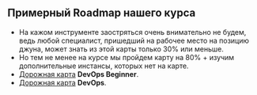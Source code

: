 ## **Примерный Roadmap нашего курса**

- На кажом инструменте заостряться очень внимательно не будем, ведь любой специалист, пришедший на рабочее место на позицию джуна, может знать из этой карты только 30% или меньше.
- Но тем не менее на курсе мы пройдем карту на 80% + изучим дополнительные инстансы, которых нет на карте.
- [Дорожная карта](https://roadmap.sh/devops?r=devops-beginner) **DevOps Beginner**.
- [Дорожная карта](https://roadmap.sh/devops) **DevOps**.
